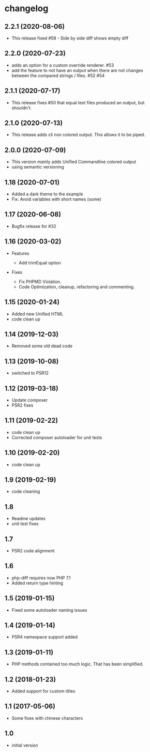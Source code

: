 # changelog

## 2.2.1 (2020-08-06)

- This release fixed #58 - Side by side diff shows empty diff

## 2.2.0 (2020-07-23)

- adds an option for a custom override renderer. #53
- add the feature to not have an output when there are not changes between the compared strings / files. #52 #54

## 2.1.1 (2020-07-17)

- This release fixes #50 that equal text files produced an output, but shouldn't.

## 2.1.0 (2020-07-13)

- This release adds cli non colored output. This allows it to be piped.

## 2.0.0 (2020-07-09)

- This version mainly adds Unified Commandline colored output
- using semantic versioning

## 1.18 (2020-07-01)

- Added a dark theme to the example
- Fix: Avoid variables with short names (some)

## 1.17 (2020-06-08)

- Bugfix release for #32

## 1.16 (2020-03-02)

- Features
    - Add trimEqual option

- Fixes
    - Fix PHPMD Violation.
    - Code Optimization, cleanup, refactoring and commenting.

## 1.15 (2020-01-24)

- Added new Unified HTML
- code clean up

## 1.14 (2019-12-03)

- Removed some old dead code

## 1.13 (2019-10-08)

- switched to PSR12

## 1.12 (2019-03-18)

- Update composer
- PSR2 fixes

## 1.11 (2019-02-22)

- code clean up
- Corrected composer autoloader for unit tests

## 1.10 (2019-02-20)

- code clean up

## 1.9 (2019-02-19)

- code cleaning

## 1.8

- Readme updates
- unit test fixes

## 1.7

- PSR2 code alignment

## 1.6

- php-diff requires now PHP 7.1
- Added return type hinting

## 1.5 (2019-01-15)

- Fixed some autoloader naming issues

## 1.4 (2019-01-14)

- PSR4 namespace support added

## 1.3 (2019-01-11)

- PHP methods contained too much logic. That has been simplified.

## 1.2 (2018-01-23)

- Added support for custom titles

## 1.1 (2017-05-06)

- Some fixes with chinese characters

## 1.0 

- initial version

